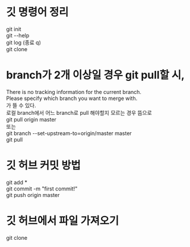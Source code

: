 # 깃 명령어 정리 <br>
git init<br>
git --help<br> 
git log (종료 q)<br>
git clone<br>
# branch가 2개 이상일 경우 git pull할 시,<br>
There is no tracking information for the current branch.<br>
Please specify which branch you want to merge with.<br>
가 뜰 수 있다.<br>
로컬 branch에서 어느 branch로 pull 해야할지 모르는 경우 뜸으로<br>
git pull origin master<br>
또는<br>
git branch --set-upstream-to=origin/master master<br>
git pull<br>
# 깃 허브 커밋 방법
git add * <br>
git commit -m "first commit!" <br>
git push origin master <br>
# 깃 허브에서 파일 가져오기
git clone <url><br>




